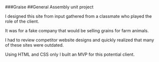 ###Graise
##General Assembly unit project

I designed this site from input gathered from a classmate who played the role of the client.

It was for a fake company that would be selling grains for farm animals.

I had to review competitor website designs and quickly realized that many of these sites were outdated.

Using HTML and CSS only I built an MVP for this potential client.

